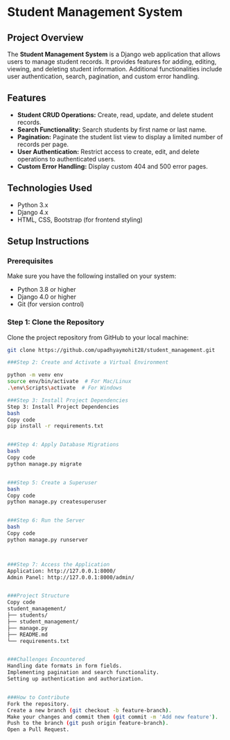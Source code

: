 # Student Management System

## Project Overview
The **Student Management System** is a Django web application that allows users to manage student records. It provides features for adding, editing, viewing, and deleting student information. Additional functionalities include user authentication, search, pagination, and custom error handling.

## Features
- **Student CRUD Operations:** Create, read, update, and delete student records.
- **Search Functionality:** Search students by first name or last name.
- **Pagination:** Paginate the student list view to display a limited number of records per page.
- **User Authentication:** Restrict access to create, edit, and delete operations to authenticated users.
- **Custom Error Handling:** Display custom 404 and 500 error pages.

## Technologies Used
- Python 3.x
- Django 4.x
- HTML, CSS, Bootstrap (for frontend styling)

## Setup Instructions

### Prerequisites
Make sure you have the following installed on your system:
- Python 3.8 or higher
- Django 4.0 or higher
- Git (for version control)

### Step 1: Clone the Repository
Clone the project repository from GitHub to your local machine:

```bash
git clone https://github.com/upadhyaymohit28/student_management.git

###Step 2: Create and Activate a Virtual Environment

python -m venv env
source env/bin/activate  # For Mac/Linux
.\env\Scripts\activate  # For Windows

###Step 3: Install Project Dependencies
Step 3: Install Project Dependencies
bash
Copy code
pip install -r requirements.txt


###Step 4: Apply Database Migrations
bash
Copy code
python manage.py migrate


###Step 5: Create a Superuser
bash
Copy code
python manage.py createsuperuser


###Step 6: Run the Server
bash
Copy code
python manage.py runserver



###Step 7: Access the Application
Application: http://127.0.0.1:8000/
Admin Panel: http://127.0.0.1:8000/admin/


###Project Structure
Copy code
student_management/
├── students/
├── student_management/
├── manage.py
├── README.md
└── requirements.txt


###Challenges Encountered
Handling date formats in form fields.
Implementing pagination and search functionality.
Setting up authentication and authorization.


###How to Contribute
Fork the repository.
Create a new branch (git checkout -b feature-branch).
Make your changes and commit them (git commit -m 'Add new feature').
Push to the branch (git push origin feature-branch).
Open a Pull Request.